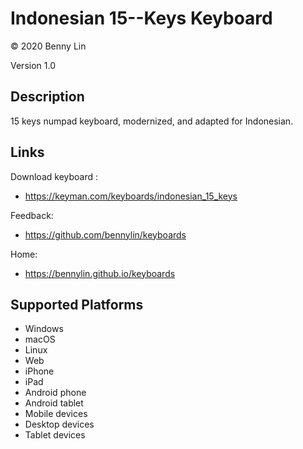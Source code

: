Indonesian 15--Keys Keyboard
===========================
© 2020 Benny Lin

Version 1.0

Description
-----------

15 keys numpad keyboard, modernized, and adapted for Indonesian.

Links
-------

Download keyboard :
* https://keyman.com/keyboards/indonesian_15_keys

Feedback:
* https://github.com/bennylin/keyboards

Home:
* https://bennylin.github.io/keyboards

Supported Platforms
--------------------
 * Windows
 * macOS
 * Linux
 * Web
 * iPhone
 * iPad
 * Android phone
 * Android tablet
 * Mobile devices
 * Desktop devices
 * Tablet devices
